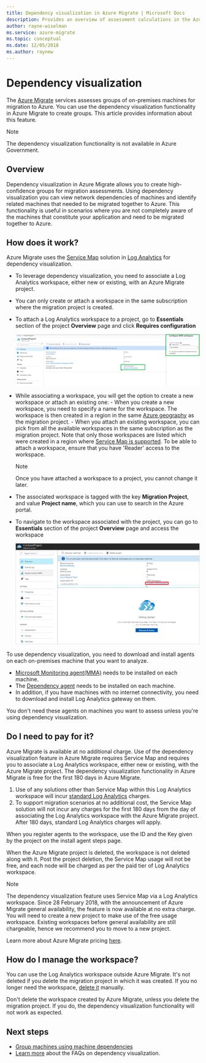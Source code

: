 ```yaml
---
title: Dependency visualization in Azure Migrate | Microsoft Docs
description: Provides an overview of assessment calculations in the Azure Migrate service.
author: rayne-wiselman
ms.service: azure-migrate
ms.topic: conceptual
ms.date: 12/05/2018
ms.author: raynew
---
```


# Dependency visualization

The [Azure Migrate](migrate-overview.md) services assesses groups of on-premises machines for migration to Azure. You can use the dependency visualization functionality in Azure Migrate to create groups. This article provides information about this feature.

> [!NOTE]
> The dependency visualization functionality is not available in Azure Government.

## Overview

Dependency visualization in Azure Migrate allows you to create high-confidence groups for migration assessments. Using dependency visualization you can view network dependencies of  machines and identify related machines that needed to be migrated together to Azure. This functionality is useful in scenarios where you are not completely aware of the machines that constitute your application and need to be migrated together to Azure.

## How does it work?

Azure Migrate uses the [Service Map](../operations-management-suite/operations-management-suite-service-map.md) solution in [Log Analytics](../log-analytics/log-analytics-overview.md) for dependency visualization.
- To leverage dependency visualization, you need to associate a Log Analytics workspace, either new or existing, with an Azure Migrate project.
- You can only create or attach a workspace in the same subscription where the migration project is created.
- To attach a Log Analytics workspace to a project, go to **Essentials** section of the project **Overview** page and click **Requires configuration**

    ![Associate Log Analytics workspace](./media/concepts-dependency-visualization/associate-workspace.png)

- While associating a workspace, you will get the option to create a new workspace or attach an existing one:
      - When you create a new workspace, you need to specify a name for the workspace. The workspace is then created in a region in the same [Azure geography](https://azure.microsoft.com/global-infrastructure/geographies/) as the migration project.
      - When you attach an existing workspace, you can pick from all the available workspaces in the same subscription as the migration project. Note that only those workspaces are listed which were created in a region where [Service Map is supported](https://docs.microsoft.com/azure/azure-monitor/insights/service-map-configure#supported-azure-regions). To be able to attach a workspace, ensure that you have 'Reader' access to the workspace.

  > [!NOTE]
  > Once you have attached a workspace to a project, you cannot change it later.

- The associated workspace is tagged with the key **Migration Project**, and value **Project name**, which you can use to search in the Azure portal.
- To navigate to the workspace associated with the project, you can go to **Essentials** section of the project **Overview** page and access the workspace

    ![Navigate Log Analytics workspace](./media/concepts-dependency-visualization/oms-workspace.png)

To use dependency visualization, you need to download and install agents on each on-premises machine that you want to analyze.  

- [Microsoft Monitoring agent(MMA)](https://docs.microsoft.com/azure/log-analytics/log-analytics-agent-windows) needs to be installed on each machine.
- The [Dependency agent](https://docs.microsoft.com/azure/monitoring/monitoring-service-map-configure) needs to be installed on each machine.
- In addition, if you have machines with no internet connectivity, you need to download and install Log Analytics gateway on them.

You don't need these agents on machines you want to assess unless you're using dependency visualization.

## Do I need to pay for it?

Azure Migrate is available at no additional charge. Use of the dependency visualization feature in Azure Migrate requires Service Map and requires you to associate a Log Analytics workspace, either new or existing, with the Azure Migrate project. The dependency visualization functionality in Azure Migrate is free for the first 180 days in Azure Migrate.

1. Use of any solutions other than Service Map within this Log Analytics workspace will incur [standard Log Analytics](https://azure.microsoft.com/pricing/details/log-analytics/) charges.
2. To support migration scenarios at no additional cost, the Service Map solution will not incur any charges for the first 180 days from the day of associating the Log Analytics workspace with the Azure Migrate project. After 180 days, standard Log Analytics charges will apply.

When you register agents to the workspace, use the ID and the Key given by the project on the install agent steps page.

When the Azure Migrate project is deleted, the workspace is not deleted along with it. Post the project deletion, the Service Map usage will not be free, and each node will be charged as per the paid tier of Log Analytics workspace.

> [!NOTE]
> The dependency visualization feature uses Service Map via a Log Analytics workspace. Since 28 February 2018, with the announcement of Azure Migrate general availability, the feature is now available at no extra charge. You will need to create a new project to make use of the free usage workspace. Existing workspaces before general availability are still chargeable, hence we recommend you to move to a new project.

Learn more about Azure Migrate pricing [here](https://azure.microsoft.com/pricing/details/azure-migrate/).

## How do I manage the workspace?

You can use the Log Analytics workspace outside Azure Migrate. It's not deleted if you delete the migration project in which it was created. If you no longer need the workspace, [delete it](../log-analytics/log-analytics-manage-access.md) manually.

Don't delete the workspace created by Azure Migrate, unless you delete the migration project. If you do, the dependency visualization functionality will not work as expected.

## Next steps
- [Group machines using machine dependencies](how-to-create-group-machine-dependencies.md)
- [Learn more](https://docs.microsoft.com/azure/migrate/resources-faq#dependency-visualization) about the FAQs on dependency visualization.

